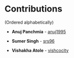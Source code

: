 # Contributions
(Ordered alphabetically)

- **Anuj Panchmia** - [anuj1995](https://github.com/anuj1995)

 

- **Sumer Singh** - [srs96](https://github.com/srs96)
 


- **Vishakha Atole** - [vishcocity](https://github.com/vishcocity)


